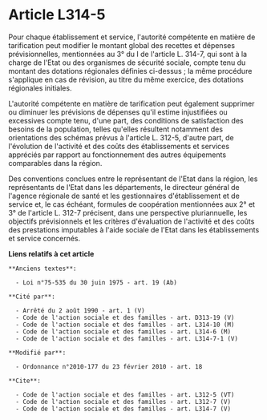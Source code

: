 # Article L314-5

Pour chaque établissement et service, l'autorité compétente en matière de tarification peut modifier le montant global des
recettes et dépenses prévisionnelles, mentionnées au 3° du I de l'article L. 314-7, qui sont à la charge de l'Etat ou des
organismes de sécurité sociale, compte tenu du montant des dotations régionales définies ci-dessus ; la même procédure
s'applique en cas de révision, au titre du même exercice, des dotations régionales initiales. 

L'autorité compétente en matière de tarification peut également supprimer ou diminuer les prévisions de dépenses qu'il estime
injustifiées ou excessives compte tenu, d'une part, des conditions de satisfaction des besoins de la population, telles
qu'elles résultent notamment des orientations des schémas prévus à l'article L. 312-5, d'autre part, de l'évolution de
l'activité et des coûts des établissements et services appréciés par rapport au fonctionnement des autres équipements
comparables dans la région. 

Des conventions conclues entre le représentant de l'Etat dans la région, les représentants de l'Etat dans les départements,
le directeur général de l'agence régionale de santé et les gestionnaires d'établissement et de service et, le cas échéant,
formules de coopération mentionnées aux 2° et 3° de l'article L. 312-7 précisent, dans une perspective pluriannuelle, les
objectifs prévisionnels et les critères d'évaluation de l'activité et des coûts des prestations imputables à l'aide sociale
de l'Etat dans les établissements et service concernés.

**Liens relatifs à cet article**

	**Anciens textes**:

	  - Loi n°75-535 du 30 juin 1975 - art. 19 (Ab)

	**Cité par**:

	  - Arrêté du 2 août 1990 - art. 1 (V)
	  - Code de l'action sociale et des familles - art. D313-19 (V)
	  - Code de l'action sociale et des familles - art. L314-10 (M)
	  - Code de l'action sociale et des familles - art. L314-6 (M)
	  - Code de l'action sociale et des familles - art. L314-7-1 (V)

	**Modifié par**:

	  - Ordonnance n°2010-177 du 23 février 2010 - art. 18

	**Cite**:

	  - Code de l'action sociale et des familles - art. L312-5 (VT)
	  - Code de l'action sociale et des familles - art. L312-7 (V)
	  - Code de l'action sociale et des familles - art. L314-7 (V)
